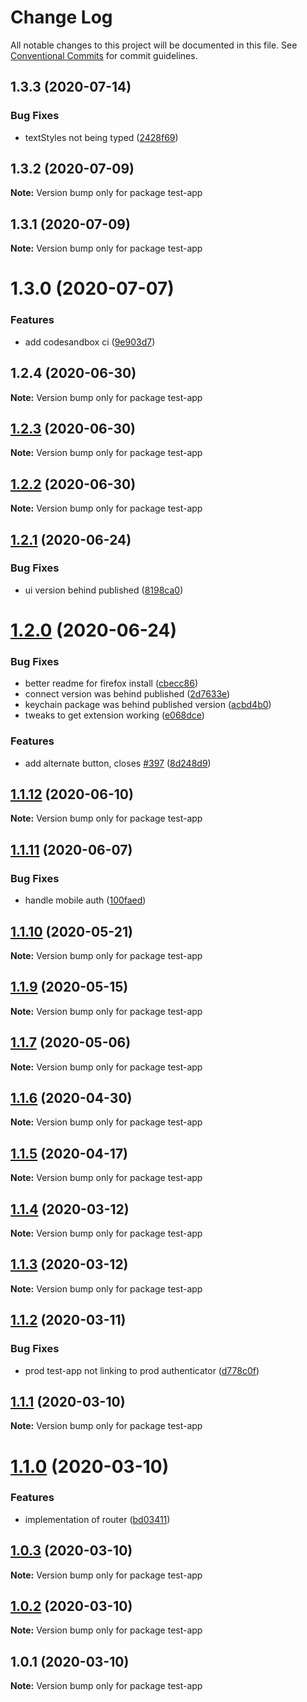 # Change Log

All notable changes to this project will be documented in this file.
See [Conventional Commits](https://conventionalcommits.org) for commit guidelines.

## 1.3.3 (2020-07-14)


### Bug Fixes

* textStyles not being typed ([2428f69](https://github.com/blockstack/ux/commit/2428f69ddc39f20c566f2686a65959b59f52e9aa))





## 1.3.2 (2020-07-09)

**Note:** Version bump only for package test-app





## 1.3.1 (2020-07-09)

**Note:** Version bump only for package test-app





# 1.3.0 (2020-07-07)


### Features

* add codesandbox ci ([9e903d7](https://github.com/blockstack/ux/commit/9e903d7141c21503339159255cd06fb6701b1e3b))





## 1.2.4 (2020-06-30)

**Note:** Version bump only for package test-app





## [1.2.3](https://github.com/blockstack/ux/compare/test-app@1.2.2...test-app@1.2.3) (2020-06-30)

**Note:** Version bump only for package test-app





## [1.2.2](https://github.com/blockstack/ux/compare/test-app@1.2.1...test-app@1.2.2) (2020-06-30)

**Note:** Version bump only for package test-app





## [1.2.1](https://github.com/blockstack/ux/compare/test-app@1.2.0...test-app@1.2.1) (2020-06-24)


### Bug Fixes

* ui version behind published ([8198ca0](https://github.com/blockstack/ux/commit/8198ca050baa5e7294f99f4521aba78cab7635d8))





# [1.2.0](https://github.com/blockstack/ux/compare/test-app@1.1.12...test-app@1.2.0) (2020-06-24)


### Bug Fixes

* better readme for firefox install ([cbecc86](https://github.com/blockstack/ux/commit/cbecc86e975a9b758260dbb16e3c29a938717d60))
* connect version was behind published ([2d7633e](https://github.com/blockstack/ux/commit/2d7633e8b842cf231f10c2ea032de3bcd67258ff))
* keychain package was behind published version ([acbd4b0](https://github.com/blockstack/ux/commit/acbd4b064db61a60f01ce60ab75f9f2f39456eb8))
* tweaks to get extension working ([e068dce](https://github.com/blockstack/ux/commit/e068dcec1eca8c30375564a748ff3df4f0e8c715))


### Features

* add alternate button, closes [#397](https://github.com/blockstack/ux/issues/397) ([8d248d9](https://github.com/blockstack/ux/commit/8d248d9a7d54504149d90454f671ad54e6319eba))





## [1.1.12](https://github.com/blockstack/ux/compare/test-app@1.1.11...test-app@1.1.12) (2020-06-10)

**Note:** Version bump only for package test-app





## [1.1.11](https://github.com/blockstack/ux/compare/test-app@1.1.10...test-app@1.1.11) (2020-06-07)


### Bug Fixes

* handle mobile auth ([100faed](https://github.com/blockstack/ux/commit/100faed78db94756f13b5b803283fb2538153781))





## [1.1.10](https://github.com/blockstack/ux/compare/test-app@1.1.9...test-app@1.1.10) (2020-05-21)

**Note:** Version bump only for package test-app





## [1.1.9](https://github.com/blockstack/ux/compare/test-app@1.1.7...test-app@1.1.9) (2020-05-15)

**Note:** Version bump only for package test-app





## [1.1.7](https://github.com/blockstack/ux/compare/test-app@1.1.6...test-app@1.1.7) (2020-05-06)

**Note:** Version bump only for package test-app





## [1.1.6](https://github.com/blockstack/ux/compare/test-app@1.1.5...test-app@1.1.6) (2020-04-30)

**Note:** Version bump only for package test-app





## [1.1.5](https://github.com/blockstack/ux/compare/test-app@1.1.4...test-app@1.1.5) (2020-04-17)

**Note:** Version bump only for package test-app





## [1.1.4](https://github.com/blockstack/ux/compare/test-app@1.1.3...test-app@1.1.4) (2020-03-12)

**Note:** Version bump only for package test-app





## [1.1.3](https://github.com/blockstack/ux/compare/test-app@1.1.2...test-app@1.1.3) (2020-03-12)

**Note:** Version bump only for package test-app





## [1.1.2](https://github.com/blockstack/ux/compare/test-app@1.1.1...test-app@1.1.2) (2020-03-11)


### Bug Fixes

* prod test-app not linking to prod authenticator ([d778c0f](https://github.com/blockstack/ux/commit/d778c0fcf2fffb781d4ea9b684660c8b362df31b))





## [1.1.1](https://github.com/blockstack/ux/compare/test-app@1.1.0...test-app@1.1.1) (2020-03-10)

**Note:** Version bump only for package test-app





# [1.1.0](https://github.com/blockstack/ux/compare/test-app@1.0.3...test-app@1.1.0) (2020-03-10)


### Features

* implementation of router ([bd03411](https://github.com/blockstack/ux/commit/bd034112a098868d07e04dc6aba97d15145707d1))





## [1.0.3](https://github.com/blockstack/ux/compare/test-app@1.0.2...test-app@1.0.3) (2020-03-10)

**Note:** Version bump only for package test-app





## [1.0.2](https://github.com/blockstack/ux/compare/test-app@1.0.1...test-app@1.0.2) (2020-03-10)

**Note:** Version bump only for package test-app





## 1.0.1 (2020-03-10)

**Note:** Version bump only for package test-app
